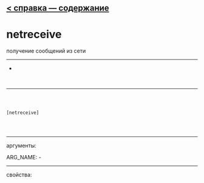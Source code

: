 [< справка — содержание](ceammc_lib.html)
---

# netreceive


получение сообщений из сети

---

-
<br>


---


```



[netreceive]


            
```

---
аргументы:

ARG_NAME: -<br>

---
свойства:


